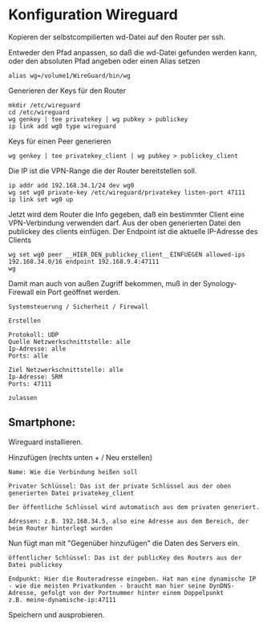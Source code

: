﻿# Konfiguration Wireguard

Kopieren der selbstcompilierten wd-Datei auf den Router per ssh.

Entweder den Pfad anpassen, so daß die wd-Datei gefunden werden kann, oder den absoluten Pfad angeben oder einen Alias setzen
```
alias wg=/volume1/WireGuard/bin/wg
```

Generieren der Keys für den Router
```
mkdir /etc/wireguard
cd /etc/wireguard
wg genkey | tee privatekey | wg pubkey > publickey
ip link add wg0 type wireguard
```

Keys für einen Peer generieren
```
wg genkey | tee privatekey_client | wg pubkey > publickey_client
```


Die IP ist die VPN-Range die der Router bereitstellen soll.
```
ip addr add 192.168.34.1/24 dev wg0
wg set wg0 private-key /etc/wireguard/privatekey listen-port 47111 
ip link set wg0 up
```
Jetzt wird dem Router die Info gegeben, daß ein bestimmter Client eine VPN-Verbindung verwenden darf.
Aus der oben generierten Datei den publickey des clients einfügen. Der Endpoint ist die aktuelle IP-Adresse des Clients
```
wg set wg0 peer __HIER_DEN_publickey_client__EINFUEGEN allowed-ips 192.168.34.0/16 endpoint 192.168.9.4:47111
wg
```

Damit man auch von außen Zugriff bekommen, muß in der Synology-Firewall ein Port geöffnet werden.
```
Systemsteuerung / Sicherheit / Firewall

Erstellen

Protokoll: UDP
Quelle Netzwerkschnittstelle: alle
Ip-Adresse: alle
Ports: alle

Ziel Netzwerkschnittstelle: alle
Ip-Adresse: SRM
Ports: 47111

zulassen
```

## Smartphone:

Wireguard installieren. 

Hinzufügen (rechts unten + / Neu erstellen) 
```
Name: Wie die Verbindung heißen soll

Privater Schlüssel: Das ist der private Schlüssel aus der oben generierten Datei privatekey_client

Der öffentliche Schlüssel wird automatisch aus dem privaten generiert.

Adressen: z.B. 192.168.34.5, also eine Adresse aus dem Bereich, der beim Router hinterlegt wurden
```

Nun fügt man mit "Gegenüber hinzufügen" die Daten des Servers ein.

```
öffentlicher Schlüssel: Das ist der publicKey des Routers aus der Datei publickey

Endpunkt: Hier die Routeradresse eingeben. Hat man eine dynamische IP - wie die meisten Privatkunden - braucht man hier seine DynDNS-Adresse, gefolgt von der Portnummer hinter einem Doppelpunkt
z.B. meine-dynamische-ip:47111

```

Speichern und ausprobieren.